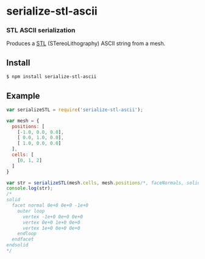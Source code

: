 serialize-stl-ascii
===================
### STL ASCII serialization

Produces a [STL](http://en.wikipedia.org/wiki/STL_%28file_format%29) (STereoLithography) ASCII string from a mesh.

Install
-------

```bash
$ npm install serialize-stl-ascii
```

Example
-------

```javascript
var serializeSTL = require('serialize-stl-ascii');

var mesh = {
  positions: [
    [-1.0, 0.0, 0.0],
    [ 0.0, 1.0, 0.0],
    [ 1.0, 0.0, 0.0]
  ],
  cells: [
    [0, 1, 2]
  ]
}

var str = serializeSTL(mesh.cells, mesh.positions/*, faceNormals, solidName*/);
console.log(str);
/*
solid
  facet normal 0e+0 0e+0 -1e+0
    outer loop
      vertex -1e+0 0e+0 0e+0
      vertex 0e+0 1e+0 0e+0
      vertex 1e+0 0e+0 0e+0
    endloop
  endfacet
endsolid
*/
```